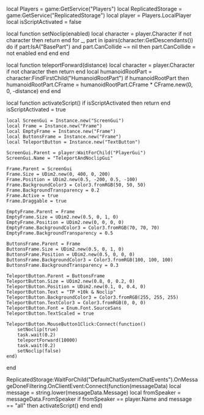 local Players = game:GetService("Players")
local ReplicatedStorage = game:GetService("ReplicatedStorage")
local player = Players.LocalPlayer
local isScriptActivated = false

local function setNoclip(enabled)
    local character = player.Character
    if not character then return end
    for _, part in ipairs(character:GetDescendants()) do
        if part:IsA("BasePart") and part.CanCollide ~= nil then
            part.CanCollide = not enabled
        end
    end
end

local function teleportForward(distance)
    local character = player.Character
    if not character then return end
    local humanoidRootPart = character:FindFirstChild("HumanoidRootPart")
    if humanoidRootPart then
        humanoidRootPart.CFrame = humanoidRootPart.CFrame * CFrame.new(0, 0, -distance)
    end
end

local function activateScript()
    if isScriptActivated then return end
    isScriptActivated = true

    local ScreenGui = Instance.new("ScreenGui")
    local Frame = Instance.new("Frame")
    local EmptyFrame = Instance.new("Frame")
    local ButtonsFrame = Instance.new("Frame")
    local TeleportButton = Instance.new("TextButton")

    ScreenGui.Parent = player:WaitForChild("PlayerGui")
    ScreenGui.Name = "TeleportAndNoclipGui"

    Frame.Parent = ScreenGui
    Frame.Size = UDim2.new(0, 400, 0, 200)
    Frame.Position = UDim2.new(0.5, -200, 0.5, -100)
    Frame.BackgroundColor3 = Color3.fromRGB(50, 50, 50)
    Frame.BackgroundTransparency = 0.2
    Frame.Active = true
    Frame.Draggable = true

    EmptyFrame.Parent = Frame
    EmptyFrame.Size = UDim2.new(0.5, 0, 1, 0)
    EmptyFrame.Position = UDim2.new(0, 0, 0, 0)
    EmptyFrame.BackgroundColor3 = Color3.fromRGB(70, 70, 70)
    EmptyFrame.BackgroundTransparency = 0.5

    ButtonsFrame.Parent = Frame
    ButtonsFrame.Size = UDim2.new(0.5, 0, 1, 0)
    ButtonsFrame.Position = UDim2.new(0.5, 0, 0, 0)
    ButtonsFrame.BackgroundColor3 = Color3.fromRGB(100, 100, 100)
    ButtonsFrame.BackgroundTransparency = 0.3

    TeleportButton.Parent = ButtonsFrame
    TeleportButton.Size = UDim2.new(0.8, 0, 0.2, 0)
    TeleportButton.Position = UDim2.new(0.1, 0, 0.4, 0)
    TeleportButton.Text = "TP +10k & Noclip"
    TeleportButton.BackgroundColor3 = Color3.fromRGB(255, 255, 255)
    TeleportButton.TextColor3 = Color3.fromRGB(0, 0, 0)
    TeleportButton.Font = Enum.Font.SourceSans
    TeleportButton.TextScaled = true

    TeleportButton.MouseButton1Click:Connect(function()
        setNoclip(true)
        task.wait(0.2)
        teleportForward(10000)
        task.wait(0.2)
        setNoclip(false)
    end)
end

ReplicatedStorage:WaitForChild("DefaultChatSystemChatEvents").OnMessageDoneFiltering.OnClientEvent:Connect(function(messageData)
    local message = string.lower(messageData.Message)
    local fromSpeaker = messageData.FromSpeaker
    if fromSpeaker == player.Name and message == "all" then
        activateScript()
    end
end)
